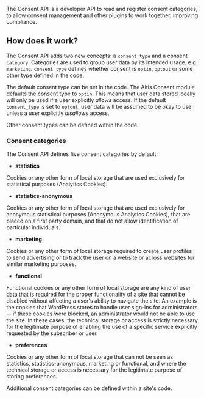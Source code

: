 The Consent API is a developer API to read and register consent categories, to allow consent management and other plugins to work together, improving compliance.

## How does it work?

The Consent API adds two new concepts: a `consent_type` and a consent `category`. Categories are used to group user data by its intended usage, e.g. `marketing`. `consent_type` defines whether consent is `optin`, `optout` or some other type defined in the code.

The default consent type can be set in the code. The Altis Consent module defaults the consent type to `optin`. This means that user data stored locally will only be used if a user explicitly _allows_ access. If the default `consent_type` is set to `optout`, user data will be assumed to be okay to use unless a user explicitly _disallows_ access.

Other consent types can be defined within the code.

### Consent categories

The Consent API defines five consent categories by default:

* **statistics**

Cookies or any other form of local storage that are used exclusively for statistical purposes (Analytics Cookies).

* **statistics-anonymous**

Cookies or any other form of local storage that are used exclusively for anonymous statistical purposes (Anonymous Analytics Cookies), that are placed on a first party domain, and that do not allow identification of particular individuals.

* **marketing**

Cookies or any other form of local storage required to create user profiles to send advertising or to track the user on a website or across websites for similar marketing purposes.

* **functional**

Functional cookies or any other form of local storage are any kind of user data that is required for the proper functionality of a site that cannot be disabled without affecting a user's ability to navigate the site. An example is the cookies that WordPress stores to handle user sign-ins for administrators -- if these cookies were blocked, an administrator would not be able to use the site.  In these cases, the technical storage or access is strictly necessary for the legitimate purpose of enabling the use of a specific service explicitly requested by the subscriber or user.

* **preferences**

Cookies or any other form of local storage that can not be seen as statistics, statistics-anonymous, marketing or functional, and where the technical storage or access is necessary for the legitimate purpose of storing preferences.

Additional consent categories can be defined within a site's code.
